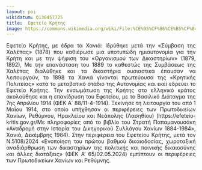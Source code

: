 ```yaml
---
layout: poi
wikidatum: Q130457725
title:  Εφετείο Κρήτης
image: https://commons.wikimedia.org/wiki/File:%CE%95%CF%86%CE%B5%CF%84%CE%B5%CE%AF%CE%BF_%CE%9A%CF%81%CE%AE%CF%84%CE%B7%CF%82.jpg
---
```


<style>
  .justified-text {
    text-align: justify;
  }
</style>

<div class="justified-text">
  <p>Εφετείο Κρήτης, με έδρα τα Χανιά: Ιδρύθηκε μετά την «Σύμβαση της Χαλέπας» (1878) που καθιέρωσε μια υποτυπώδη ημιαυτονομία για την Κρήτη και με την ψήφιση του «Οργανισμού των Δικαστηρίων» (1879, 1892), Με την επανάσταση του 1889 το καθεστώς της Συμβάσεως της Χαλέπας διαλύθηκε και τα δικαστήρια ουσιαστικά έπαυσαν να λειτουργούν, το 1898 τα Χανιά γίνονται πρωτεύουσα της «Κρητικής Πολιτείας» κατά το μεταβατικό στάδιο της Αυτονομίας και εκεί εδρεύει το Εφετείο Κρήτης. Την ενσωμάτωση της Κρήτης στο ελληνικό κράτος ακολούθησε και η επανίδρυση του Εφετείου, με το Βασιλικό Διάταγμα της 7ης Απριλίου 1914 (ΦΕΚ Α΄ 88/11-4-1914). Ξεκίνησε τη λειτουργία του από 1 Μαΐου 1914, στο οποίο υπήχθησαν οι περιφέρειες των Πρωτοδικείων Χανίων, Ρεθύμνου, Ηρακλείου και Νεάπολης (Λασηθίου) (https://efeteio-kritis.gov.gr/Με πληροφορίες από το βιβλίο του Στρατή Παπαμανουσάκη «Αναδρομή στην Ιστορία του Δικηγορικού Συλλόγου Χανίων 1884-1984», Χανιά, Δεκέμβρης 1984). Στην περιφέρεια του Εφετείου Κρήτης, μετά τον Ν.5108/2024 «Ενοποίηση του πρώτου βαθμού δικαιοδοσίας, χωροταξική αναδιάρθρωση των δικαστηρίων της πολιτικής και ποινικής δικαιοσύνης και άλλες διατάξεις» (ΦΕΚ Α’ 65/02.05.2024) εμπίπτουν οι περιφέρειες των Πρωτοδικείων Χανίων και Ρεθύμνης.</p>
</div>
